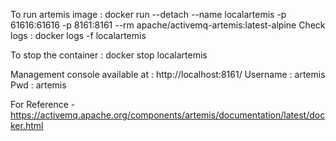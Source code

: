 To run artemis image : docker run --detach --name localartemis -p 61616:61616 -p 8161:8161 --rm apache/activemq-artemis:latest-alpine
Check logs : docker logs -f localartemis

To stop the container : docker stop localartemis

Management console available at : http://localhost:8161/
Username : artemis
Pwd : artemis

For Reference - https://activemq.apache.org/components/artemis/documentation/latest/docker.html